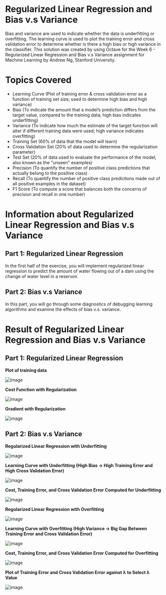 # Regularized Linear Regression and Bias v.s Variance
Bias and variance are used to indicate whether the data is underfitting or overfitting. The learning curve is used to plot the training error and cross validation error to determine whether is there a high bias or high variance in the classifier. This solution was created by using Octave for the Week 6 - Regularized Linear Regression and Bias v.s Variance assignment for Machine Learning by Andrew Ng, Stanford University. 

# Topics Covered 
- Learning Curve (Plot of training error & cross validation error as a function of training set size; used to determine high bias and high variance)
- Bias (To indicate the amount that a model’s prediction differs from the target value, compared to the training data; high bias indicates underfitting) 
- Variance (To indicate how much the estimate of the target function will alter if different training data were used; high variance indicates overfitting)
- Training Set (60% of data that the model will learn)
- Cross Validation Set (20% of data used to determine the regularization parameter)
- Test Set (20% of data used to evaluate the performance of the model, also known as the "unseen" examples)
- Precision (To quantify the number of positive class predictions that actually belong to the positive class)
- Recall (To quantify the number of positive class predictions made out of all positive examples in the dataset)
- F1 Score (To compute a score that balances both the concerns of precision and recall in one number)

# Information about Regularized Linear Regression and Bias v.s Variance
## Part 1: Regularized Linear Regression 
In the first half of the exercise, you will implement regularized linear regression to predict the amount of water flowing out of a dam using the change of water level in a reservoir.

## Part 2: Bias v.s Variance 
In this part, you will go through some diagnostics of debugging learning algorithms and examine the effects of bias v.s. variance.

# Result of Regularized Linear Regression and Bias v.s Variance
## Part 1: Regularized Linear Regression 
**Plot of training data** 

![image](https://user-images.githubusercontent.com/95561298/184635232-f18f1f75-0efb-4757-992e-5a11ad9ca185.png)

**Cost Function with Regularization**

![image](https://user-images.githubusercontent.com/95561298/184635429-88caab3c-7b17-473e-8a26-bc5ebb7dc09f.png)

**Gradient with Regularization** 

![image](https://user-images.githubusercontent.com/95561298/184635670-2fc71ea1-a747-480e-97ef-6a25a2a928a0.png)

## Part 2: Bias v.s Variance 

**Regularized Linear Regression with Underfitting** 

![image](https://user-images.githubusercontent.com/95561298/184635740-b69f8f8d-3e31-4245-9458-0300c3b912ad.png)

**Learning Curve with Underfitting (High Bias -> High Training Error and High Cross Validation Error)**

![image](https://user-images.githubusercontent.com/95561298/184635892-20995e7c-bee4-45de-8d11-d73856834f3e.png)

**Cost, Training Error, and Cross Validation Error Computed for Underfitting** 

![image](https://user-images.githubusercontent.com/95561298/184636118-ecf1085c-ab6f-4197-9b97-6661059d62e4.png)

**Regularized Linear Regression with Overfitting** 

![image](https://user-images.githubusercontent.com/95561298/184636342-b14d6628-338f-461e-8f28-cf60bed8bb12.png)

**Learning Curve with Overfitting (High Variance -> Big Gap Between Training Error and Cross Validation Error)**

![image](https://user-images.githubusercontent.com/95561298/184636360-309745db-54f5-48a1-a8bc-73ab1fdb98ac.png)

**Cost, Training Error, and Cross Validation Error Computed for Overfitting** 

![image](https://user-images.githubusercontent.com/95561298/184636412-c9e20fec-54b6-4161-bcd3-a970b7143d50.png)

**Plot of Training Error and Cross Validation Error against λ to Select λ Value**

![image](https://user-images.githubusercontent.com/95561298/184636525-104b850c-eea5-4fee-bdf0-1c4297e9aceb.png)
